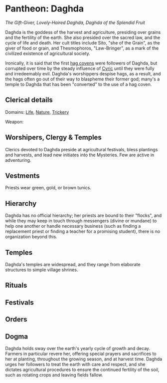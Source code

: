 # Pantheon: Daghda
*The Gift-Giver, Lovely-Haired Daghda, Daghda of the Splendid Fruit*

Daghda is the goddess of the harvest and agriculture, presiding over grains and the fertility of the earth. She also presided over the sacred law, and the cycle of life and death. Her cult titles include Sito, "she of the Grain", as the giver of food or grain, and Thesmophoros, "Law-Bringer", as a mark of the civilized existence of agricultural society.

Ironically, it is said that the first [hag covens](../../Creatures/Hag-Covens.md) were followers of Daghda, but corrupted over time by the steady influence of [Cyric](Cyric.md) until they were fully and irredeemably evil. Daghda's worshippers despise hags, as a result, and the hags often go out of their way to blaspheme their former god; many's a temple to Daghda that has been "converted" to the use of a hag coven.

## Clerical details
Domains: [Life](../../Classes/Cleric/Life.md), [Nature](../../Classes/Cleric/Nature.md), [Trickery](../../Classes/Cleric/Trickery.md)

Weapon: 

## Worshipers, Clergy & Temples
Clerics devoted to Daghda preside at agricultural festivals, bless plantings and harvests, and lead new initiates into the Mysteries. Few are active in adventuring.

## Vestments
Priests wear green, gold, or brown tunics.

## Hierarchy
Daghda has no official hierarchy; her priests are bound to their "flocks", and while they may keep in touch through messengers (divine or mundane) to help one another or handle necessary business (such as finding a replacement priest or finding a teacher for a promising student), there is no organization beyond this.

## Temples
Daghda's temples are widespread, and they range from elaborate structures to simple village shrines.

## Rituals

## Festivals

## Orders

## Dogma
Daghda holds sway over the earth's yearly cycle of growth and decay. Farmers in particular revere her, offering special prayers and sacrifices to her at planting, throughout the growing season, and at harvest time. Daghda urges her followers to treat the earth with care and respect, and she dictates agricultural procedures to ensure the continued fertility of the soil, such as rotating crops and leaving fields fallow.
